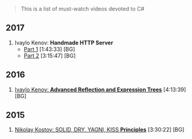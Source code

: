 > This is a list of must-watch videos devoted to C#

## 2017
1. Ivaylo Kenov: **Handmade HTTP Server**
	* [Part 1](https://www.youtube.com/watch?v=0dyObeLDCFE) [1:43:33] [BG]
	* [Part 2](https://www.youtube.com/watch?v=rh260jma1nU) [3:15:47] [BG]
  
## 2016
1. [Ivaylo Kenov: **Advanced Reflection and Expression Trees**](https://www.youtube.com/watch?v=Fl3tORcgRfE) [4:13:39] [BG]

## 2015
1. [Nikolay Kostov: SOLID, DRY, YAGNI, KISS **Principles**](https://www.youtube.com/watch?v=IOL_II1EDjM) [3:30:22] [BG]
